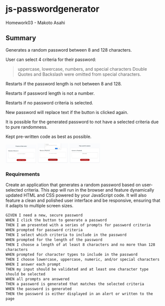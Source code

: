 # js-passwordgenerator
Homework03 - Makoto Asahi
## Summary
Generates a random password between 8 and 128 characters.

User can select 4 criteria for their password:
>uppercase, lowercase, numbers, and special characters
> Double Quotes and Backslash were omitted from special characters.

Restarts if the password length is not between 8 and 128.

Restarts if password length is not a number.

Restarts if no password criteria is selected.

New password will replace text if the button is clicked again.

It is possible for the generated password to not have a selected criteria due to pure randomness.

Kept pre-written code as best as possible.

<img src="./img/preview1.jpg" width = "100">

<img src="./img/preview2.jpg" width = "100">

<img src="./img/preview3.jpg" width = "100">

### Requirements

Create an application that generates a random password based on user-selected criteria. This app will run in the browser and feature dynamically updated HTML and CSS powered by your JavaScript code. It will also feature a clean and polished user interface and be responsive, ensuring that it adapts to multiple screen sizes.

```
GIVEN I need a new, secure password
WHEN I click the button to generate a password
THEN I am presented with a series of prompts for password criteria
WHEN prompted for password criteria
THEN I select which criteria to include in the password
WHEN prompted for the length of the password
THEN I choose a length of at least 8 characters and no more than 128 characters
WHEN prompted for character types to include in the password
THEN I choose lowercase, uppercase, numeric, and/or special characters
WHEN I answer each prompt
THEN my input should be validated and at least one character type should be selected
WHEN all prompts are answered
THEN a password is generated that matches the selected criteria
WHEN the password is generated
THEN the password is either displayed in an alert or written to the page
```